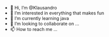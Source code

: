 - 👋 Hi, I’m @Klausandro
- 👀 I’m interested in everything that makes fun
- 🌱 I’m currently learning java
- 💞️ I’m looking to collaborate on ...
- 📫 How to reach me ...

<!---
Klausandro/Klausandro is a ✨ special ✨ repository because its `README.md` (this file) appears on your GitHub profile.
You can click the Preview link to take a look at your changes.
--->

